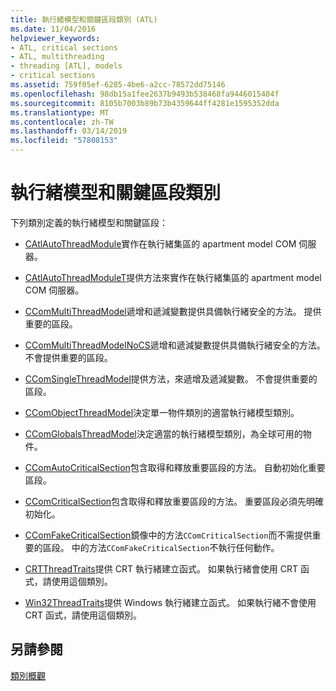 ```yaml
---
title: 執行緒模型和關鍵區段類別 (ATL)
ms.date: 11/04/2016
helpviewer_keywords:
- ATL, critical sections
- ATL, multithreading
- threading [ATL], models
- critical sections
ms.assetid: 759f05ef-6285-4be6-a2cc-78572dd75146
ms.openlocfilehash: 98db15a1fee2637b9493b538468fa9446015404f
ms.sourcegitcommit: 8105b7003b89b73b4359644ff4281e1595352dda
ms.translationtype: MT
ms.contentlocale: zh-TW
ms.lasthandoff: 03/14/2019
ms.locfileid: "57808153"
---
```

# <a name="threading-models-and-critical-sections-classes"></a>執行緒模型和關鍵區段類別

下列類別定義的執行緒模型和關鍵區段：

- [CAtlAutoThreadModule](../atl/reference/catlautothreadmodule-class.md)實作在執行緒集區的 apartment model COM 伺服器。

- [CAtlAutoThreadModuleT](../atl/reference/catlautothreadmodulet-class.md)提供方法來實作在執行緒集區的 apartment model COM 伺服器。

- [CComMultiThreadModel](../atl/reference/ccommultithreadmodel-class.md)遞增和遞減變數提供具備執行緒安全的方法。 提供重要的區段。

- [CComMultiThreadModelNoCS](../atl/reference/ccommultithreadmodelnocs-class.md)遞增和遞減變數提供具備執行緒安全的方法。 不會提供重要的區段。

- [CComSingleThreadModel](../atl/reference/ccomsinglethreadmodel-class.md)提供方法，來遞增及遞減變數。 不會提供重要的區段。

- [CComObjectThreadModel](../atl/reference/atl-typedefs.md#ccomobjectthreadmodel)決定單一物件類別的適當執行緒模型類別。

- [CComGlobalsThreadModel](../atl/reference/atl-typedefs.md#ccomglobalsthreadmodel)決定適當的執行緒模型類別，為全球可用的物件。

- [CComAutoCriticalSection](../atl/reference/ccomautocriticalsection-class.md)包含取得和釋放重要區段的方法。 自動初始化重要區段。

- [CComCriticalSection](../atl/reference/ccomcriticalsection-class.md)包含取得和釋放重要區段的方法。 重要區段必須先明確初始化。

- [CComFakeCriticalSection](../atl/reference/ccomfakecriticalsection-class.md)鏡像中的方法`CComCriticalSection`而不需提供重要的區段。 中的方法`CComFakeCriticalSection`不執行任何動作。

- [CRTThreadTraits](../atl/reference/crtthreadtraits-class.md)提供 CRT 執行緒建立函式。 如果執行緒會使用 CRT 函式，請使用這個類別。

- [Win32ThreadTraits](../atl/reference/win32threadtraits-class.md)提供 Windows 執行緒建立函式。 如果執行緒不會使用 CRT 函式，請使用這個類別。

## <a name="see-also"></a>另請參閱

[類別概觀](../atl/atl-class-overview.md)
